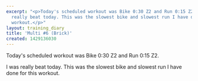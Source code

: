 ```yaml
---
excerpt: "<p>Today's scheduled workout was Bike 0:30 Z2 and Run 0:15 Z2.</p><p>I was
  really beat today. This was the slowest bike and slowest run I have done for this
  workout.</p>"
layout: training_diary
title: 'Multi #6 (Brick)'
created: 1429136030
---
```

<p>Today's scheduled workout was Bike 0:30 Z2 and Run 0:15 Z2.</p><p>I was really beat today. This was the slowest bike and slowest run I have done for this workout.</p>
